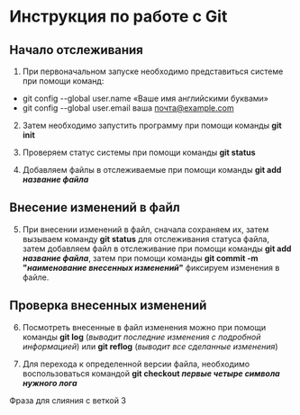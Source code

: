 # Инструкция по работе с Git

## Начало отслеживания

1. При первоначальном запуске необходимо представиться системе при помощи команд:

* git config --global user.name «Ваше имя английскими буквами»
* git config --global user.email ваша почта@example.com

2. Затем необходимо запустить программу при помощи команды **git init**

3. Проверяем статус системы при помощи команды **git status**

4. Добавляем файлы в отслеживаемые при помощи команды **git add _название файла_**

## Внесение изменений в файл 

5. При внесении изменений в файл, сначала сохраняем их, затем вызываем команду **git status** для отслеживания статуса файла, затем добавляем файл в отслеживание при помощи команды **git add _название файла_**, затем при помощи команды **git commit -m "_наименование внесенных изменений_"** фиксируем изменения в файле.

## Проверка внесенных изменений

6. Посмотреть внесенные в файл изменения можно при помощи команды **git log** (*выводит последние изменения с подробной информацией*) или **git reflog** (*выводит все сделанные изменения*) 

7. Для перехода к определенной версии файла, необходимо воспользоваться командой **git checkout _первые четыре символа нужного лога_**

Фраза для слияния с веткой 3
